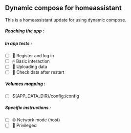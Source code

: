 ## Dynamic compose for homeassistant
This is a homeassistant update for using dynamic compose.
##### Reaching the app :
##### In app tests :
- [ ] 📝 Register and log in
- [ ] 🖱 Basic interaction
- [ ] 🌆 Uploading data
- [ ] 🔄 Check data after restart
##### Volumes mapping :
- [ ] ${APP_DATA_DIR}/config:/config
##### Specific instructions :
- [ ] 🌐 Network mode (host)
- [ ] 👑 Privileged

